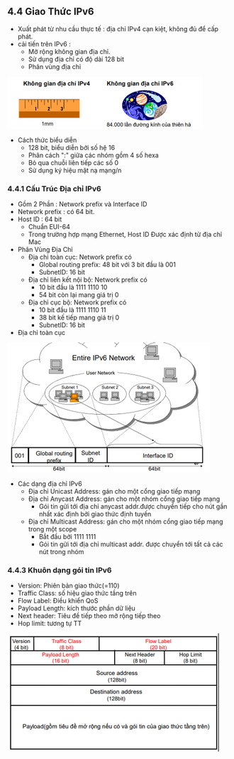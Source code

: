 ## 4.4 Giao Thức IPv6
- Xuất phát từ nhu cầu thực tế : địa chỉ IPv4 cạn kiệt, không đủ để cấp phát.
- cải tiến trên IPv6 :
    + Mở rộng không gian địa chỉ.
    + Sử dụng địa chỉ có độ dài 128 bit
    + Phân vùng địa chỉ
<img src ="../../jmg/ipv6.PNG">

- Cách thức biểu diễn
    + 128 bit, biểu diễn bởi số hệ 16
    + Phân cách ":" giữa các nhóm gồm 4 số hexa
    + Bỏ qua chuỗi liên tiếp các số 0 
    + Sử dụng ký hiệu mặt nạ mạng/n
### 4.4.1 Cấu Trúc Địa chỉ IPv6 
- Gồm 2 Phần : Network prefix và Interface ID
- Network prefix : có 64 bit.
- Host ID : 64 bit
    + Chuẩn EUI-64
    + Trong trường hợp mạng Ethernet, Host ID Được xác định từ địa chỉ Mac
- Phân Vùng Địa Chỉ
    + Địa chỉ toàn cục: Network prefix có
        - Global routing prefix: 48 bit với 3 bit đầu là 001
        - SubnetID: 16 bit
    + Địa chỉ liên kết nội bộ: Network prefix có
        - 10 bit đầu là 1111 1110 10
        - 54 bit còn lại mang giá trị 0
    + Địa chỉ cục bộ: Network prefix có
        - 10 bit đầu là 1111 1110 11
        - 38 bit kế tiếp mang giá trị 0
        - SubnetID: 16 bit
- Địa chỉ toàn cục 
<img src = "../../jmg/toancuc.PNG">

- Các dạng địa chỉ IPv6
    + Địa chỉ Unicast Address: gán cho một cổng giao tiếp mạng
    + Địa chỉ Anycast Address: gán cho một nhóm cổng giao tiếp mạng
        - Gói tin gửi tới địa chỉ anycast addr.được chuyển tiếp cho nút gần nhất xác định bởi giao thức định tuyến
    + Địa chỉ Multicast Address: gán cho một nhóm  cổng giao tiếp mạng trong một scope
        - Bắt đầu bởi 1111 1111
        - Gói tin gửi tới địa chỉ multicast addr. được chuyển tới tất cả các nút trong nhóm
### 4.4.3 Khuôn dạng gói tin IPv6 
- Version: Phiên bản giao thức(=110)
- Traffic Class: số hiệu giao thức tầng trên
- Flow Label: Điều khiển QoS
- Payload Length: kích thước phần dữ liệu
- Next header: Tiêu đề tiếp theo mở rộng tiếp theo
- Hop limit: tương tự TT
<img src = "../../jmg/goitin.PNG">

